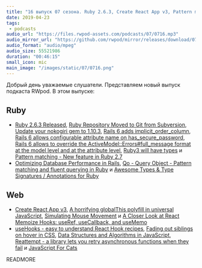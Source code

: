 ```yaml
---
title: "16 выпуск 07 сезона. Ruby 2.6.3, Create React App v3, Pattern matching in Ruby, Reattempt, JavaScript For Cats и прочее"
date: 2019-04-23
tags:
 - podcasts
audio_url: "https://files.rwpod-assets.com/podcasts/07/0716.mp3"
audio_mirror_url: "https://github.com/rwpod/mirror/releases/download/07.16/0716.mp3"
audio_format: "audio/mpeg"
audio_size: 55521986
duration: "00:46:15"
small_icon: mic
main_image: "/images/static/07/0716.png"
---
```


Добрый день уважаемые слушатели. Представляем новый выпуск подкаста RWpod. В этом выпуске:

## Ruby

 - [Ruby 2.6.3 Released](https://www.ruby-lang.org/en/news/2019/04/17/ruby-2-6-3-released/), [Ruby Repository Moved to Git from Subversion](https://www.ruby-lang.org/en/news/2019/04/23/move-to-git-from-svn/), [Update your nokogiri gem to 1.10.3](https://github.com/sparklemotion/nokogiri/issues/1892), [Rails 6 adds implicit_order_column](https://blog.bigbinary.com/2019/04/16/rails-6-adds-implicit_order_column.html), [Rails 6 allows configurable attribute name on has_secure_password](https://blog.bigbinary.com/2019/04/23/rails-6-allows-configurable-attribute-name-on-has_secure_password.html), [Rails 6 allows to override the ActiveModel::Errors#full_message format at the model level and at the attribute level](https://blog.bigbinary.com/2019/04/22/rails-6-allows-to-override-the-activemodel-errors-full_message-format-at-the-model-level-and-at-the-attribute-level.html), [Ruby3 will have types](https://twitter.com/darkdimius/status/1119115657776209920) и [Pattern matching - New feature in Ruby 2.7](https://speakerdeck.com/k_tsj/pattern-matching-new-feature-in-ruby-2-dot-7)
 - [Optimizing Database Performance in Rails](https://blog.heroku.com/rails-database-optimization), [Qo - Query Object - Pattern matching and fluent querying in Ruby](https://github.com/baweaver/qo) и [Awesome Types & Type Signatures / Annotations for Ruby](https://github.com/typesigs/awesome-types)

## Web

 - [Create React App v3](https://github.com/facebook/create-react-app/releases/tag/v3.0.0), [A horrifying globalThis polyfill in universal JavaScript](https://mathiasbynens.be/notes/globalthis), [Simulating Mouse Movement](https://css-tricks.com/simulating-mouse-movement/) и [A Closer Look at React Memoize Hooks: useRef, useCallback, and useMemo](https://www.codebeast.dev/react-memoize-hooks-useRef-useCallback-useMemo/)
 - [useHooks - easy to understand React Hook recipes](https://usehooks.com/), [Fading out siblings on hover in CSS](https://www.trysmudford.com/blog/fade-out-siblings-css-trick/), [Data Structures and Algorithms in JavaScript](https://github.com/amejiarosario/dsa.js), [Reattempt - a library lets you retry asynchronous functions when they fail](https://github.com/wsmd/reattempt) и [JavaScript For Cats](http://jsforcats.com/)

READMORE
